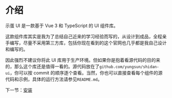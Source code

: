 # 介绍

示蛋 UI 是一款基于 Vue 3 和 TypeScript 的 UI 组件库。

这款组件库其实是我为了总结自己近来的学习经验而写的，从设计到成品，全程亲手编写，尽量不采用第三方库，包括你现在看到的这个官网也几乎都是我自己设计和编写的。

因此强烈不建议你将此 UI 库用于生产环境。但如果你是抱着看源代码的目的来的，那么这个库还是值得一看的。源代码放在了`github.com/yungsun/shidan-ui`，你可以按 commit 的顺序逐个查看。当然，你也可以直接查看每个组件的源代码和示例，具体的运行方法请参见`README.md`。

下一节：[安装](#/doc/install)